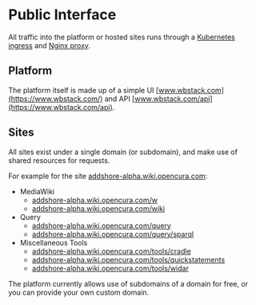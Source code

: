 # Public Interface

All traffic into the platform or hosted sites runs through a [Kubernetes ingress](services/ingress) and [Nginx proxy](services/platform-nginx).

## Platform

The platform itself is made up of a simple UI [www.wbstack.com](https://www.wbstack.com/) and API [www.wbstack.com/api](https://www.wbstack.com/api).

## Sites

All sites exist under a single domain (or subdomain), and make use of shared resources for requests.

For example for the site [addshore-alpha.wiki.opencura.com](https://addshore-alpha.wiki.opencura.com):

- MediaWiki
  - [addshore-alpha.wiki.opencura.com/w](https://addshore-alpha.wiki.opencura.com/w)
  - [addshore-alpha.wiki.opencura.com/wiki](https://addshore-alpha.wiki.opencura.com/wiki)
- Query
  - [addshore-alpha.wiki.opencura.com/query](https://addshore-alpha.wiki.opencura.com/query)
  - [addshore-alpha.wiki.opencura.com/query/sparql](https://addshore-alpha.wiki.opencura.com/query/sparql)
- Miscellaneous Tools
  - [addshore-alpha.wiki.opencura.com/tools/cradle](https://addshore-alpha.wiki.opencura.com/tools/cradle)
  - [addshore-alpha.wiki.opencura.com/tools/quickstatements](https://addshore-alpha.wiki.opencura.com/tools/quickstatements)
  - [addshore-alpha.wiki.opencura.com/tools/widar](https://addshore-alpha.wiki.opencura.com/tools/widar)

The platform currently allows use of subdomains of a domain for free, or you can provide your own custom domain.